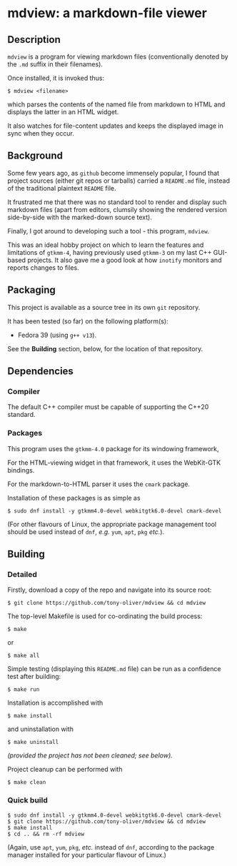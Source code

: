 # mdview: a markdown-file viewer

## Description

`mdview` is a program for viewing markdown files (conventionally denoted by the `.md` suffix in their filenames).

Once installed, it is invoked thus:

```
$ mdview <filename>
```

which parses the contents of the named file from markdown to HTML and displays the latter in an HTML widget.

It also watches for file-content updates and keeps the displayed image in sync when they occur.

## Background

Some few years ago, as `github` become immensely popular, I found that project sources (either git repos or
tarballs) carried a `README.md` file, instead of the traditional plaintext `README` file.

It frustrated me that there was no standard tool to render and display such markdown files (apart from editors,
clumsily showing the rendered version side-by-side with the marked-down source text).

Finally, I got around to developing such a tool - this program, `mdview`.

This was an ideal hobby project on which to learn the features and limitations of `gtkmm-4`, having previously used `gtkmm-3`
on my last C++ GUI-based projects. It also gave me a good look at how `inotify` monitors and reports changes to files.

## Packaging

This project is available as a source tree in its own `git` repository.

It has been tested (so far) on the following platform(s):

* Fedora 39 (using `g++ v13`).

See the **Building** section, below, for the location of that repository.

## Dependencies

### Compiler

The default C++ compiler must be capable of supporting the C++20 standard.

### Packages

This program uses the `gtkmm-4.0` package for its windowing framework, 

For the HTML-viewing widget in that framework, it uses the WebKit-GTK bindings.

For the markdown-to-HTML parser it uses the `cmark` package.

Installation of these packages is as simple as

```
$ sudo dnf install -y gtkmm4.0-devel webkitgtk6.0-devel cmark-devel
```

(For other flavours of Linux, the appropriate package management tool should
be used instead of `dnf`, *e.g.* `yum`, `apt`, `pkg` *etc.*).

## Building

### Detailed

Firstly, download a copy of the repo and navigate into its source root:

```
$ git clone https://github.com/tony-oliver/mdview && cd mdview
```

The top-level Makefile is used for co-ordinating the build process:

```
$ make
```

or

```
$ make all
```

Simple testing (displaying this `README.md` file) can be run as a confidence test after building:

```
$ make run
```

Installation is accomplished with

```
$ make install
```

and uninstallation with

```
$ make uninstall
```

*(provided the project has not been cleaned; see below).*
 
Project cleanup can be performed with

```
$ make clean
```

### Quick build

```
$ sudo dnf install -y gtkmm4.0-devel webkitgtk6.0-devel cmark-devel
$ git clone https://github.com/tony-oliver/mdview && cd mdview
$ make install
$ cd .. && rm -rf mdview
```

(Again, use `apt`, `yum`, `pkg`, *etc.* instead of `dnf`, according to the
package manager installed for your particular flavour of Linux.)
